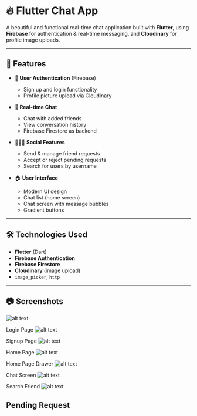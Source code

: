 # 🔥 Flutter Chat App

A beautiful and functional real-time chat application built with **Flutter**, using **Firebase** for authentication & real-time messaging, and **Cloudinary** for profile image uploads.

---

## 🚀 Features

- 🔐 **User Authentication** (Firebase)
  - Sign up and login functionality
  - Profile picture upload via Cloudinary

- 💬 **Real-time Chat**
  - Chat with added friends
  - View conversation history
  - Firebase Firestore as backend

- 🧑‍🤝‍🧑 **Social Features**
  - Send & manage friend requests
  - Accept or reject pending requests
  - Search for users by username

- 🏠 **User Interface**
  - Modern UI design
  - Chat list (home screen)
  - Chat screen with message bubbles
  - Gradient buttons

---

## 🛠️ Technologies Used

- **Flutter** (Dart)
- **Firebase Authentication**
- **Firebase Firestore**
- **Cloudinary** (image upload)
- `image_picker`, `http`

---

## 📷 Screenshots
![alt text](assets/Login-Page.JPG)

Login Page
![alt text](assets/Signup-Page.JPG)

Signup Page
![alt text](assets/Home-Page.JPG)

Home Page
![alt text](assets/Home-Page-Drawer.JPG)

Home Page Drawer
![alt text](assets/Chat-Screen.JPG)

Chat Screen
![alt text](assets/Search-friend-Page.JPG)

Search Friend
![alt text](assets/Pending-Request-Page.JPG)

Pending Request
---

